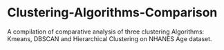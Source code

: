 # Clustering-Algorithms-Comparison
A compilation of comparative analysis of three clustering Algorithms: Kmeans, DBSCAN and Hierarchical Clustering on  NHANES Age dataset.
